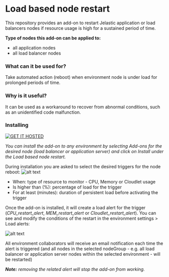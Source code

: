 # Load based node restart

This repository provides an add-on to restart Jelastic application or load balancers nodes if resource usage is high for a sustained period of time.

**Type of nodes this add-on can be applied to:**

- all application nodes
- all load balancer nodes

### What can it be used for?

Take automated action (reboot) when environment node is under load for prolonged periods of time.

### Why is it useful?

It can be used as a workaround to recover from abnormal conditions, such as an unidentified code malfunction.

### Installing

[![GET IT HOSTED](https://raw.githubusercontent.com/jelastic-jps/jpswiki/master/images/getithosted.png)](https://app.j.layershift.co.uk/?manifest=https://github.com/layershift/control_panel_load/blob/main/restart.jps)

*You can install the add-on to any environment by selecting Add-ons for the desired node (load balancer or application server) and click on Install under the Load based node restart.*

During installation you are asked to select the desired triggers for the node reboot:
![alt text](https://github.com/layershift/control_panel_load/blob/main/images/install.PNG)

* When: type of resource to monitor - CPU, Memory or Cloudlet usage
* Is higher than (%): percentage of load for the trigger
* For at least (minutes): duration of persistent load before activating the trigger

Once the add-on is installed, it will create a load alert for the trigger (*CPU_restart_alert*, *MEM_restart_alert* or *Cloudlet_restart_alert*). You can see and modify the conditions of the restart in the environment settings > Load alerts:

![alt text](https://github.com/layershift/control_panel_load/blob/main/images/alert.PNG)

All environment collaborators will receive an email notification each time the alert is triggered (and all nodes in the selected nodeGroup - e.g. all load balancer or application server nodes within the selected environment - will be restarted)

***Note:** removing the related alert will stop the add-on from working.*
